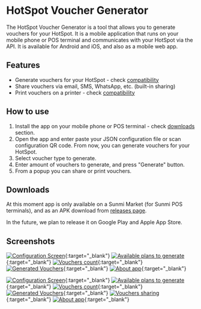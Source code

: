 # HotSpot Voucher Generator

The HotSpot Voucher Generator is a tool that allows you to generate vouchers for your HotSpot. 
It is a mobile application that runs on your mobile phone or POS terminal and communicates with your HotSpot via the API.
It is available for Android and iOS, and also as a mobile web app.

## Features

* Generate vouchers for your HotSpot - check [compatibility](/hotspot-voucher-generator/compatibility#hotspot-backends)
* Share vouchers via email, SMS, WhatsApp, etc. (built-in sharing)
* Print vouchers on a printer - check [compatibility](/hotspot-voucher-generator/compatibility#print-providers)

## How to use

1. Install the app on your mobile phone or POS terminal - check [downloads](#downloads) section.
2. Open the app and enter paste your JSON configuration file or scan configuration QR code. From now, you can generate vouchers for your HotSpot.
3. Select voucher type to generate.
4. Enter amount of vouchers to generate, and press "Generate" button.
5. From a popup you can share or print vouchers.

## Downloads

At this moment app is only available on a Sunmi Market (for Sunmi POS terminals), and as an APK download from [releases page](https://github.com/kduma-hotspot-tools/mobile-voucher-generator-app-releases/blob/main/README.md).

In the future, we plan to release it on Google Play and Apple App Store.

## Screenshots

[![Configuration Screen](/hotspot-voucher-generator/screenshots/landscape-1.jpg)](/hotspot-voucher-generator/screenshots/landscape-1.png){:target="_blank"}
[![Available plans to generate](/hotspot-voucher-generator/screenshots/landscape-2.jpg)](/hotspot-voucher-generator/screenshots/landscape-2.png){:target="_blank"}
[![Vouchers count](/hotspot-voucher-generator/screenshots/landscape-3.jpg)](/hotspot-voucher-generator/screenshots/landscape-3.png){:target="_blank"}
[![Generated Vouchers](/hotspot-voucher-generator/screenshots/landscape-4.jpg)](/hotspot-voucher-generator/screenshots/landscape-4.png){:target="_blank"}
[![About app](/hotspot-voucher-generator/screenshots/landscape-5.jpg)](/hotspot-voucher-generator/screenshots/landscape-5.png){:target="_blank"}


[![Configuration Screen](/hotspot-voucher-generator/screenshots/portrait-1.jpg)](/hotspot-voucher-generator/screenshots/portrait-1.png){:target="_blank"}
[![Available plans to generate](/hotspot-voucher-generator/screenshots/portrait-2.jpg)](/hotspot-voucher-generator/screenshots/portrait-2.png){:target="_blank"}
[![Vouchers count](/hotspot-voucher-generator/screenshots/portrait-3.jpg)](/hotspot-voucher-generator/screenshots/portrait-3.png){:target="_blank"}
[![Generated Vouchers](/hotspot-voucher-generator/screenshots/portrait-4.jpg)](/hotspot-voucher-generator/screenshots/portrait-4.png){:target="_blank"}
[![Vouchers sharing](/hotspot-voucher-generator/screenshots/portrait-5.jpg)](/hotspot-voucher-generator/screenshots/portrait-5.png){:target="_blank"}
[![About app](/hotspot-voucher-generator/screenshots/portrait-6.jpg)](/hotspot-voucher-generator/screenshots/portrait-6.png){:target="_blank"}